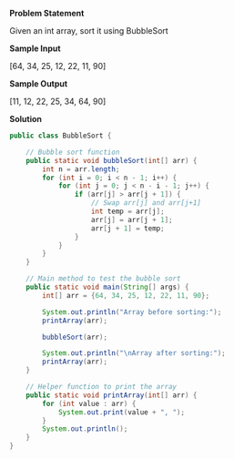 

**Problem Statement**

Given an int array, sort it using BubbleSort

**Sample Input**

[64, 34, 25, 12, 22, 11, 90]

**Sample Output**

[11, 12, 22, 25, 34, 64, 90]

**Solution**

```java
public class BubbleSort {

    // Bubble sort function
    public static void bubbleSort(int[] arr) {
        int n = arr.length;
        for (int i = 0; i < n - 1; i++) {
            for (int j = 0; j < n - i - 1; j++) {
                if (arr[j] > arr[j + 1]) {
                    // Swap arr[j] and arr[j+1]
                    int temp = arr[j];
                    arr[j] = arr[j + 1];
                    arr[j + 1] = temp;
                }
            }
        }
    }

    // Main method to test the bubble sort
    public static void main(String[] args) {
        int[] arr = {64, 34, 25, 12, 22, 11, 90};

        System.out.println("Array before sorting:");
        printArray(arr);

        bubbleSort(arr);

        System.out.println("\nArray after sorting:");
        printArray(arr);
    }

    // Helper function to print the array
    public static void printArray(int[] arr) {
        for (int value : arr) {
            System.out.print(value + ", ");
        }
        System.out.println();
    }
}
```